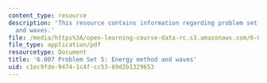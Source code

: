```yaml
---
content_type: resource
description: 'This resource contains information regarding problem set 5: energy method
  and waves.'
file: /media/https%3A/open-learning-course-data-rc.s3.amazonaws.com/6-007-electromagnetic-energy-from-motors-to-lasers-spring-2011/c1ec9fde94741c4fcc5369d2b1329653_MIT6_007S11_PS5.pdf
file_type: application/pdf
resourcetype: Document
title: '6.007 Problem Set 5: Energy method and waves'
uid: c1ec9fde-9474-1c4f-cc53-69d2b1329653
---
```

